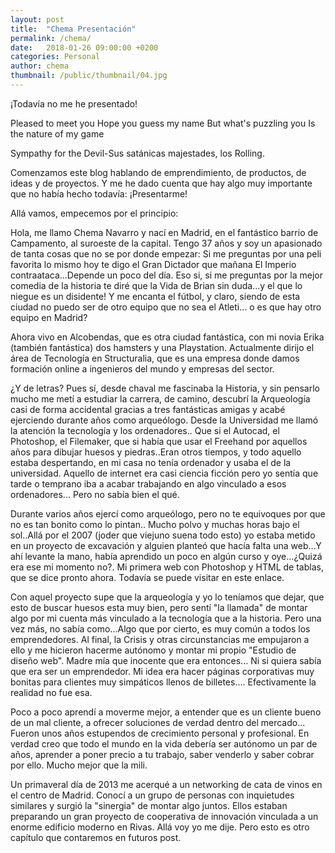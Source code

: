 ```yaml
---
layout: post
title:  "Chema Presentación"
permalink: /chema/
date:   2018-01-26 09:00:00 +0200
categories: Personal
author: chema
thumbnail: /public/thumbnail/04.jpg
---
```

¡Todavía no me he presentado!

<quote>Pleased to meet you
Hope you guess my name
But what's puzzling you
Is the nature of my game
</quote>

Sympathy for the Devil-Sus satánicas majestades, los Rolling.

Comenzamos este blog hablando de emprendimiento,  de productos, de ideas  y de proyectos. Y me he dado cuenta que hay algo muy importante que no había hecho todavía: ¡Presentarme!

Allá vamos, empecemos por el principio:

Hola, me llamo Chema Navarro y  nací en Madrid, en el fantástico barrio de Campamento, al suroeste de la capital. Tengo 37 años y soy un apasionado de tanta cosas que no se por donde empezar: Si me preguntas por una peli favorita lo mismo hoy te digo el Gran Dictador que mañana El Imperio contraataca...Depende un poco del día.  Eso si, si me preguntas por la mejor comedia de la historia te diré que la Vida de Brian sin duda...y el que lo niegue es un disidente! Y me encanta el fútbol, y claro, siendo de esta ciudad no puedo ser de otro equipo que no sea el Atleti... o es que hay otro equipo en Madrid?

Ahora vivo en Alcobendas, que es otra ciudad fantástica, con mi novia Erika (también fantástica) dos hamsters y una Playstation. Actualmente dirijo el área de Tecnología en Structuralia, que es una empresa donde damos formación online a ingenieros del  mundo y empresas del sector.

¿Y de letras?
Pues sí, desde chaval me fascinaba la Historia, y sin pensarlo mucho me metí a estudiar la carrera, de camino, descubrí la Arqueología casi de forma accidental gracias a tres fantásticas amigas y acabé ejerciendo durante años como arqueólogo. Desde la Universidad me llamó la atención la tecnología y los ordenadores.. Que si el Autocad, el Photoshop, el Filemaker, que si había que usar el Freehand por aquellos años para dibujar huesos y piedras..Eran otros tiempos, y todo aquello estaba despertando, en mi casa no tenía ordenador y usaba el de la universidad. Aquello de internet era  casi ciencia ficción  pero yo sentía que tarde o temprano iba a acabar trabajando en algo vinculado a esos ordenadores... Pero no sabía bien el qué.

Durante varios años ejercí como arqueólogo, pero no te equivoques por que no es tan bonito como lo pintan.. Mucho polvo y muchas horas bajo el sol..Allá por el 2007 (joder que viejuno suena todo esto) yo estaba metido en un proyecto de excavación y alguien planteó que hacía falta una web...Y ahí levante la mano, había aprendido un poco en algún curso y oye...¿Quizá era ese mi momento no?. Mi primera web con Photoshop y HTML de tablas, que se dice pronto ahora.  Todavía se puede visitar en este enlace.

Con aquel proyecto supe que la arqueología y yo lo teníamos que dejar, que esto de buscar huesos esta muy bien, pero sentí "la llamada" de montar algo por mi cuenta más vinculado a la tecnología que a la historia. Pero una vez más, no sabía como...Algo que por cierto, es muy común a todos los emprendedores. Al final, la Crisis y otras circunstancias me empujaron a ello y me hicieron hacerme autónomo y montar mi propio  "Estudio de diseño web".  Madre mía que inocente que era entonces... Ni si quiera sabía que era ser un emprendedor. Mi idea era hacer páginas corporativas muy bonitas para clientes muy simpáticos llenos de billetes.... Efectivamente la realidad no fue esa.

Poco a poco aprendí  a moverme mejor, a entender que es un cliente bueno de un mal cliente, a ofrecer soluciones de verdad dentro del mercado... Fueron unos años estupendos de crecimiento personal y profesional. En verdad creo que todo el mundo en la vida debería ser autónomo un par de años, aprender a poner precio a tu trabajo, saber venderlo y saber cobrar por ello. Mucho mejor que la mili.

Un primaveral día de 2013 me acerqué a un networking de cata de vinos en el centro de Madrid. Conocí a un grupo de personas con inquietudes similares y surgió la "sinergia" de montar algo juntos. Ellos estaban preparando un gran proyecto de cooperativa de innovación vinculada a un enorme edificio moderno en Rivas. Allá voy yo me dije. Pero esto es otro capítulo que contaremos en futuros post.
